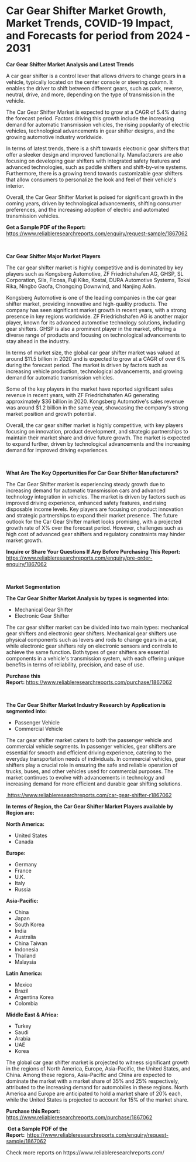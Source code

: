<p><h1>Car Gear Shifter Market Growth, Market Trends, COVID-19 Impact, and Forecasts for period from 2024 - 2031</h1></p><p><strong>Car Gear Shifter Market Analysis and Latest Trends</strong></p>
<p><p>A car gear shifter is a control lever that allows drivers to change gears in a vehicle, typically located on the center console or steering column. It enables the driver to shift between different gears, such as park, reverse, neutral, drive, and more, depending on the type of transmission in the vehicle.</p><p>The Car Gear Shifter Market is expected to grow at a CAGR of 5.4% during the forecast period. Factors driving this growth include the increasing demand for automatic transmission vehicles, the rising popularity of electric vehicles, technological advancements in gear shifter designs, and the growing automotive industry worldwide.</p><p>In terms of latest trends, there is a shift towards electronic gear shifters that offer a sleeker design and improved functionality. Manufacturers are also focusing on developing gear shifters with integrated safety features and advanced technologies, such as paddle shifters and shift-by-wire systems. Furthermore, there is a growing trend towards customizable gear shifters that allow consumers to personalize the look and feel of their vehicle's interior.</p><p>Overall, the Car Gear Shifter Market is poised for significant growth in the coming years, driven by technological advancements, shifting consumer preferences, and the increasing adoption of electric and automated transmission vehicles.</p></p>
<p><strong>Get a Sample PDF of the Report:&nbsp;</strong> <a href="https://www.reliableresearchreports.com/enquiry/request-sample/1867062">https://www.reliableresearchreports.com/enquiry/request-sample/1867062</a></p>
<p>&nbsp;</p>
<p><strong>Car Gear Shifter Major Market Players</strong></p>
<p><p>The car gear shifter market is highly competitive and is dominated by key players such as Kongsberg Automotive, ZF Friedrichshafen AG, GHSP, SL Corporation, Sila, Ficosa, Fuji Kiko, Kostal, DURA Automotive Systems, Tokai Rika, Ningbo Gaofa, Chongqing Downwind, and Nanjing Aolin. </p><p>Kongsberg Automotive is one of the leading companies in the car gear shifter market, providing innovative and high-quality products. The company has seen significant market growth in recent years, with a strong presence in key regions worldwide. ZF Friedrichshafen AG is another major player, known for its advanced automotive technology solutions, including gear shifters. GHSP is also a prominent player in the market, offering a diverse range of products and focusing on technological advancements to stay ahead in the industry.</p><p>In terms of market size, the global car gear shifter market was valued at around $11.5 billion in 2020 and is expected to grow at a CAGR of over 6% during the forecast period. The market is driven by factors such as increasing vehicle production, technological advancements, and growing demand for automatic transmission vehicles.</p><p>Some of the key players in the market have reported significant sales revenue in recent years, with ZF Friedrichshafen AG generating approximately $36 billion in 2020. Kongsberg Automotive's sales revenue was around $1.2 billion in the same year, showcasing the company's strong market position and growth potential.</p><p>Overall, the car gear shifter market is highly competitive, with key players focusing on innovation, product development, and strategic partnerships to maintain their market share and drive future growth. The market is expected to expand further, driven by technological advancements and the increasing demand for improved driving experiences.</p></p>
<p>&nbsp;</p>
<p><strong>What Are The Key Opportunities For Car Gear Shifter Manufacturers?</strong></p>
<p><p>The Car Gear Shifter market is experiencing steady growth due to increasing demand for automatic transmission cars and advanced technology integration in vehicles. The market is driven by factors such as improved driving experience, enhanced safety features, and rising disposable income levels. Key players are focusing on product innovation and strategic partnerships to expand their market presence. The future outlook for the Car Gear Shifter market looks promising, with a projected growth rate of X% over the forecast period. However, challenges such as high cost of advanced gear shifters and regulatory constraints may hinder market growth.</p></p>
<p><strong>Inquire or Share Your Questions If Any Before Purchasing This Report:</strong> <a href="https://www.reliableresearchreports.com/enquiry/pre-order-enquiry/1867062">https://www.reliableresearchreports.com/enquiry/pre-order-enquiry/1867062</a></p>
<p>&nbsp;</p>
<p><strong>Market Segmentation</strong></p>
<p><strong>The Car Gear Shifter Market Analysis by types is segmented into:</strong></p>
<p><ul><li>Mechanical Gear Shifter</li><li>Electronic Gear Shifter</li></ul></p>
<p><p>The car gear shifter market can be divided into two main types: mechanical gear shifters and electronic gear shifters. Mechanical gear shifters use physical components such as levers and rods to change gears in a car, while electronic gear shifters rely on electronic sensors and controls to achieve the same function. Both types of gear shifters are essential components in a vehicle's transmission system, with each offering unique benefits in terms of reliability, precision, and ease of use.</p></p>
<p><strong>Purchase this Report:&nbsp;</strong><a href="https://www.reliableresearchreports.com/purchase/1867062">https://www.reliableresearchreports.com/purchase/1867062</a></p>
<p>&nbsp;</p>
<p><strong>The Car Gear Shifter Market Industry Research by Application is segmented into:</strong></p>
<p><ul><li>Passenger Vehicle</li><li>Commercial Vehicle</li></ul></p>
<p><p>The car gear shifter market caters to both the passenger vehicle and commercial vehicle segments. In passenger vehicles, gear shifters are essential for smooth and efficient driving experience, catering to the everyday transportation needs of individuals. In commercial vehicles, gear shifters play a crucial role in ensuring the safe and reliable operation of trucks, buses, and other vehicles used for commercial purposes. The market continues to evolve with advancements in technology and increasing demand for more efficient and durable gear shifting solutions.</p></p>
<p><a href="https://www.reliableresearchreports.com/car-gear-shifter-r1867062">&nbsp;https://www.reliableresearchreports.com/car-gear-shifter-r1867062</a></p>
<p><strong>In terms of Region, the Car Gear Shifter Market Players available by Region are:</strong></p>
<p>
    <p> <strong> North America: </strong>
        <ul>
            <li>United States</li>
            <li>Canada</li>
        </ul>
        </p> 
    <p> <strong> Europe: </strong>
        <ul>
            <li>Germany</li>
            <li>France</li>
            <li>U.K.</li>
            <li>Italy</li>
            <li>Russia</li>
        </ul>
        </p> 
    <p> <strong> Asia-Pacific: </strong>
        <ul>
            <li>China</li>
            <li>Japan</li>
            <li>South Korea</li>
            <li>India</li>
            <li>Australia</li>
            <li>China Taiwan</li>
            <li>Indonesia</li>
            <li>Thailand</li>
            <li>Malaysia</li>
        </ul>
        </p> 
    <p> <strong> Latin America: </strong>
        <ul>
            <li>Mexico</li>
            <li>Brazil</li>
            <li>Argentina Korea</li>
            <li>Colombia</li>
        </ul>
        </p> 
    <p> <strong> Middle East & Africa: </strong>
        <ul>
            <li>Turkey</li>
            <li>Saudi</li>
            <li>Arabia</li>
            <li>UAE</li>
            <li>Korea</li>
        </ul>
    </p>
    </p>
<p><p>The global car gear shifter market is projected to witness significant growth in the regions of North America, Europe, Asia-Pacific, the United States, and China. Among these regions, Asia-Pacific and China are expected to dominate the market with a market share of 35% and 25% respectively, attributed to the increasing demand for automobiles in these regions. North America and Europe are anticipated to hold a market share of 20% each, while the United States is projected to account for 15% of the market share.</p></p>
<p><strong>Purchase this Report: </strong><a href="https://www.reliableresearchreports.com/purchase/1867062">https://www.reliableresearchreports.com/purchase/1867062</a></p>
<p>&nbsp;<strong>Get a Sample PDF of the Report:&nbsp;&nbsp;</strong><a href="https://www.reliableresearchreports.com/enquiry/request-sample/1867062">https://www.reliableresearchreports.com/enquiry/request-sample/1867062</a></p>
<p><strong></strong></p>
<p>Check more reports on https://www.reliableresearchreports.com/</p>
